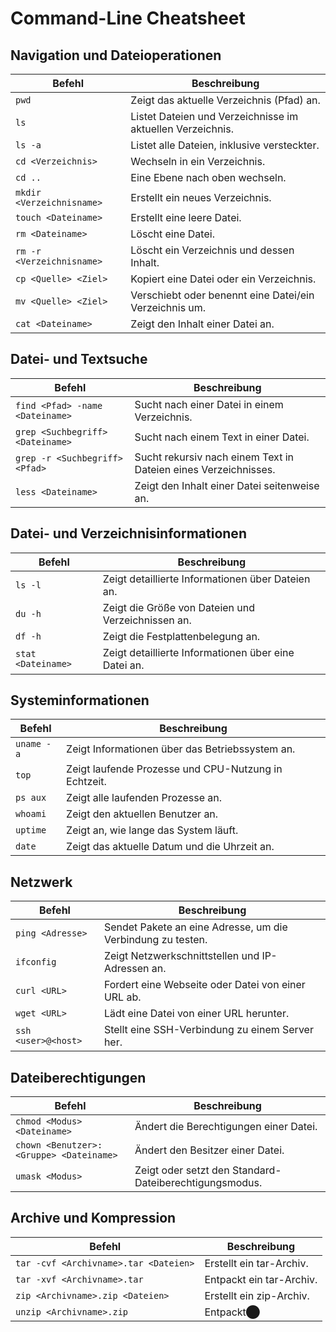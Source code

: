 # Command-Line Cheatsheet

## Navigation und Dateioperationen

| Befehl                               | Beschreibung                                         |
|--------------------------------------|------------------------------------------------------|
| `pwd`                                | Zeigt das aktuelle Verzeichnis (Pfad) an.            |
| `ls`                                 | Listet Dateien und Verzeichnisse im aktuellen Verzeichnis. |
| `ls -a`                              | Listet alle Dateien, inklusive versteckter.          |
| `cd <Verzeichnis>`                   | Wechseln in ein Verzeichnis.                         |
| `cd ..`                              | Eine Ebene nach oben wechseln.                       |
| `mkdir <Verzeichnisname>`            | Erstellt ein neues Verzeichnis.                      |
| `touch <Dateiname>`                  | Erstellt eine leere Datei.                           |
| `rm <Dateiname>`                     | Löscht eine Datei.                                   |
| `rm -r <Verzeichnisname>`            | Löscht ein Verzeichnis und dessen Inhalt.            |
| `cp <Quelle> <Ziel>`                 | Kopiert eine Datei oder ein Verzeichnis.             |
| `mv <Quelle> <Ziel>`                 | Verschiebt oder benennt eine Datei/ein Verzeichnis um.|
| `cat <Dateiname>`                    | Zeigt den Inhalt einer Datei an.                     |

## Datei- und Textsuche

| Befehl                               | Beschreibung                                         |
|--------------------------------------|------------------------------------------------------|
| `find <Pfad> -name <Dateiname>`      | Sucht nach einer Datei in einem Verzeichnis.         |
| `grep <Suchbegriff> <Dateiname>`     | Sucht nach einem Text in einer Datei.                |
| `grep -r <Suchbegriff> <Pfad>`       | Sucht rekursiv nach einem Text in Dateien eines Verzeichnisses. |
| `less <Dateiname>`                   | Zeigt den Inhalt einer Datei seitenweise an.         |

## Datei- und Verzeichnisinformationen

| Befehl                               | Beschreibung                                         |
|--------------------------------------|------------------------------------------------------|
| `ls -l`                              | Zeigt detaillierte Informationen über Dateien an.    |
| `du -h`                              | Zeigt die Größe von Dateien und Verzeichnissen an.   |
| `df -h`                              | Zeigt die Festplattenbelegung an.                    |
| `stat <Dateiname>`                   | Zeigt detaillierte Informationen über eine Datei an. |

## Systeminformationen

| Befehl                               | Beschreibung                                         |
|--------------------------------------|------------------------------------------------------|
| `uname -a`                           | Zeigt Informationen über das Betriebssystem an.      |
| `top`                                | Zeigt laufende Prozesse und CPU-Nutzung in Echtzeit. |
| `ps aux`                             | Zeigt alle laufenden Prozesse an.                    |
| `whoami`                             | Zeigt den aktuellen Benutzer an.                     |
| `uptime`                             | Zeigt an, wie lange das System läuft.                |
| `date`                               | Zeigt das aktuelle Datum und die Uhrzeit an.         |

## Netzwerk

| Befehl                               | Beschreibung                                         |
|--------------------------------------|------------------------------------------------------|
| `ping <Adresse>`                     | Sendet Pakete an eine Adresse, um die Verbindung zu testen. |
| `ifconfig`                           | Zeigt Netzwerkschnittstellen und IP-Adressen an.     |
| `curl <URL>`                         | Fordert eine Webseite oder Datei von einer URL ab.   |
| `wget <URL>`                         | Lädt eine Datei von einer URL herunter.              |
| `ssh <user>@<host>`                  | Stellt eine SSH-Verbindung zu einem Server her.      |

## Dateiberechtigungen

| Befehl                               | Beschreibung                                         |
|--------------------------------------|------------------------------------------------------|
| `chmod <Modus> <Dateiname>`          | Ändert die Berechtigungen einer Datei.               |
| `chown <Benutzer>:<Gruppe> <Dateiname>` | Ändert den Besitzer einer Datei.                     |
| `umask <Modus>`                      | Zeigt oder setzt den Standard-Dateiberechtigungsmodus. |

## Archive und Kompression

| Befehl                               | Beschreibung                                         |
|--------------------------------------|------------------------------------------------------|
| `tar -cvf <Archivname>.tar <Dateien>`| Erstellt ein tar-Archiv.                             |
| `tar -xvf <Archivname>.tar`          | Entpackt ein tar-Archiv.                             |
| `zip <Archivname>.zip <Dateien>`     | Erstellt ein zip-Archiv.                             |
| `unzip <Archivname>.zip`             | Entpackt​⬤